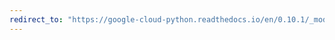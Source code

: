 ```yaml
---
redirect_to: "https://google-cloud-python.readthedocs.io/en/0.10.1/_modules/gcloud/datastore/batch.html"
---
```


